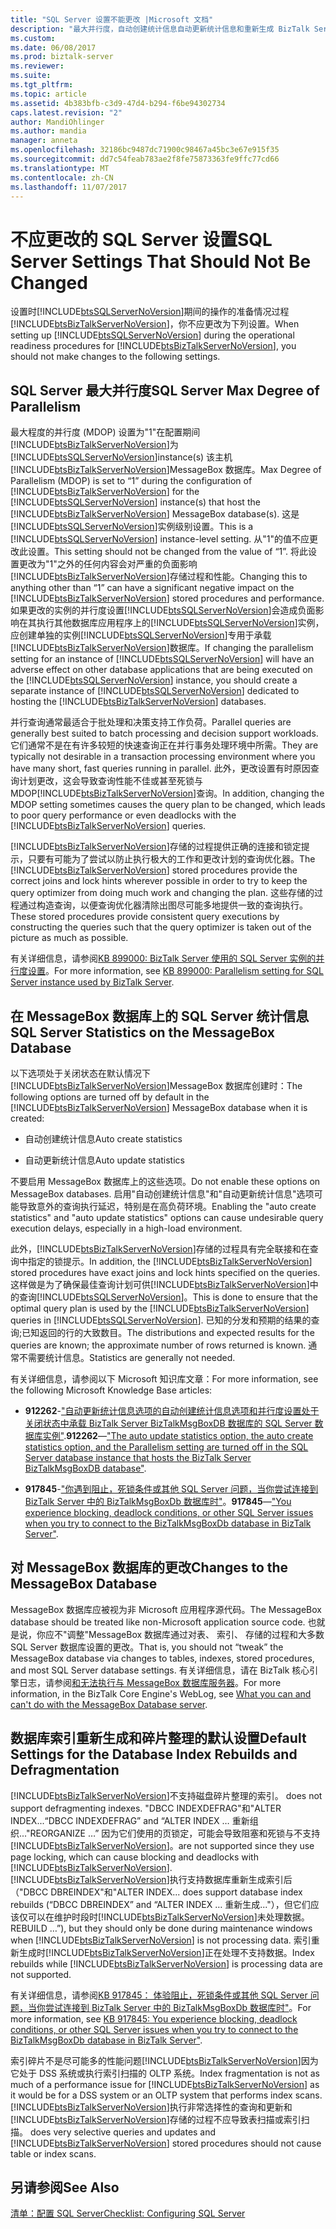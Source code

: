 ```yaml
---
title: "SQL Server 设置不能更改 |Microsoft 文档"
description: "最大并行度，自动创建统计信息自动更新统计信息和重新生成 BizTalk Server 中的索引"
ms.custom: 
ms.date: 06/08/2017
ms.prod: biztalk-server
ms.reviewer: 
ms.suite: 
ms.tgt_pltfrm: 
ms.topic: article
ms.assetid: 4b383bfb-c3d9-47d4-b294-f6be94302734
caps.latest.revision: "2"
author: MandiOhlinger
ms.author: mandia
manager: anneta
ms.openlocfilehash: 32186bc9487dc71900c98467a45bc3e67e915f35
ms.sourcegitcommit: dd7c54feab783ae2f8fe75873363fe9ffc77cd66
ms.translationtype: MT
ms.contentlocale: zh-CN
ms.lasthandoff: 11/07/2017
---
```

# <a name="sql-server-settings-that-should-not-be-changed"></a><span data-ttu-id="f822e-103">不应更改的 SQL Server 设置</span><span class="sxs-lookup"><span data-stu-id="f822e-103">SQL Server Settings That Should Not Be Changed</span></span>
<span data-ttu-id="f822e-104">设置时[!INCLUDE[btsSQLServerNoVersion](../includes/btssqlservernoversion-md.md)]期间的操作的准备情况过程[!INCLUDE[btsBizTalkServerNoVersion](../includes/btsbiztalkservernoversion-md.md)]，你不应更改为下列设置。</span><span class="sxs-lookup"><span data-stu-id="f822e-104">When setting up [!INCLUDE[btsSQLServerNoVersion](../includes/btssqlservernoversion-md.md)] during the operational readiness procedures for [!INCLUDE[btsBizTalkServerNoVersion](../includes/btsbiztalkservernoversion-md.md)], you should not make changes to the following settings.</span></span>  
  
## <a name="sql-server-max-degree-of-parallelism"></a><span data-ttu-id="f822e-105">SQL Server 最大并行度</span><span class="sxs-lookup"><span data-stu-id="f822e-105">SQL Server Max Degree of Parallelism</span></span>  
 <span data-ttu-id="f822e-106">最大程度的并行度 (MDOP) 设置为"1"在配置期间[!INCLUDE[btsBizTalkServerNoVersion](../includes/btsbiztalkservernoversion-md.md)]为[!INCLUDE[btsSQLServerNoVersion](../includes/btssqlservernoversion-md.md)]instance(s) 该主机[!INCLUDE[btsBizTalkServerNoVersion](../includes/btsbiztalkservernoversion-md.md)]MessageBox 数据库。</span><span class="sxs-lookup"><span data-stu-id="f822e-106">Max Degree of Parallelism (MDOP) is set to “1” during the configuration of [!INCLUDE[btsBizTalkServerNoVersion](../includes/btsbiztalkservernoversion-md.md)] for the [!INCLUDE[btsSQLServerNoVersion](../includes/btssqlservernoversion-md.md)] instance(s) that host the [!INCLUDE[btsBizTalkServerNoVersion](../includes/btsbiztalkservernoversion-md.md)] MessageBox database(s).</span></span> <span data-ttu-id="f822e-107">这是[!INCLUDE[btsSQLServerNoVersion](../includes/btssqlservernoversion-md.md)]实例级别设置。</span><span class="sxs-lookup"><span data-stu-id="f822e-107">This is a [!INCLUDE[btsSQLServerNoVersion](../includes/btssqlservernoversion-md.md)] instance-level setting.</span></span> <span data-ttu-id="f822e-108">从"1"的值不应更改此设置。</span><span class="sxs-lookup"><span data-stu-id="f822e-108">This setting should not be changed from the value of “1”.</span></span> <span data-ttu-id="f822e-109">将此设置更改为"1"之外的任何内容会对严重的负面影响[!INCLUDE[btsBizTalkServerNoVersion](../includes/btsbiztalkservernoversion-md.md)]存储过程和性能。</span><span class="sxs-lookup"><span data-stu-id="f822e-109">Changing this to anything other than “1” can have a significant negative impact on the [!INCLUDE[btsBizTalkServerNoVersion](../includes/btsbiztalkservernoversion-md.md)] stored procedures and performance.</span></span> <span data-ttu-id="f822e-110">如果更改的实例的并行度设置[!INCLUDE[btsSQLServerNoVersion](../includes/btssqlservernoversion-md.md)]会造成负面影响在其执行其他数据库应用程序上的[!INCLUDE[btsSQLServerNoVersion](../includes/btssqlservernoversion-md.md)]实例，应创建单独的实例[!INCLUDE[btsSQLServerNoVersion](../includes/btssqlservernoversion-md.md)]专用于承载[!INCLUDE[btsBizTalkServerNoVersion](../includes/btsbiztalkservernoversion-md.md)]数据库。</span><span class="sxs-lookup"><span data-stu-id="f822e-110">If changing the parallelism setting for an instance of [!INCLUDE[btsSQLServerNoVersion](../includes/btssqlservernoversion-md.md)] will have an adverse effect on other database applications that are being executed on the [!INCLUDE[btsSQLServerNoVersion](../includes/btssqlservernoversion-md.md)] instance, you should create a separate instance of [!INCLUDE[btsSQLServerNoVersion](../includes/btssqlservernoversion-md.md)] dedicated to hosting the [!INCLUDE[btsBizTalkServerNoVersion](../includes/btsbiztalkservernoversion-md.md)] databases.</span></span>  
  
 <span data-ttu-id="f822e-111">并行查询通常最适合于批处理和决策支持工作负荷。</span><span class="sxs-lookup"><span data-stu-id="f822e-111">Parallel queries are generally best suited to batch processing and decision support workloads.</span></span> <span data-ttu-id="f822e-112">它们通常不是在有许多较短的快速查询正在并行事务处理环境中所需。</span><span class="sxs-lookup"><span data-stu-id="f822e-112">They are typically not desirable in a transaction processing environment where you have many short, fast queries running in parallel.</span></span> <span data-ttu-id="f822e-113">此外，更改设置有时原因查询计划更改，这会导致查询性能不佳或甚至死锁与 MDOP[!INCLUDE[btsBizTalkServerNoVersion](../includes/btsbiztalkservernoversion-md.md)]查询。</span><span class="sxs-lookup"><span data-stu-id="f822e-113">In addition, changing the MDOP setting sometimes causes the query plan to be changed, which leads to poor query performance or even deadlocks with the [!INCLUDE[btsBizTalkServerNoVersion](../includes/btsbiztalkservernoversion-md.md)] queries.</span></span>  
  
 <span data-ttu-id="f822e-114">[!INCLUDE[btsBizTalkServerNoVersion](../includes/btsbiztalkservernoversion-md.md)]存储的过程提供正确的连接和锁定提示，只要有可能为了尝试以防止执行极大的工作和更改计划的查询优化器。</span><span class="sxs-lookup"><span data-stu-id="f822e-114">The [!INCLUDE[btsBizTalkServerNoVersion](../includes/btsbiztalkservernoversion-md.md)] stored procedures provide the correct joins and lock hints wherever possible in order to try to keep the query optimizer from doing much work and changing the plan.</span></span> <span data-ttu-id="f822e-115">这些存储的过程通过构造查询，以便查询优化器清除出图尽可能多地提供一致的查询执行。</span><span class="sxs-lookup"><span data-stu-id="f822e-115">These stored procedures provide consistent query executions by constructing the queries such that the query optimizer is taken out of the picture as much as possible.</span></span>  
  
 <span data-ttu-id="f822e-116">有关详细信息，请参阅[KB 899000: BizTalk Server 使用的 SQL Server 实例的并行度设置](https://support.microsoft.com/help/899000/the-parallelism-setting-for-the-instance-of-sql-server-when-you-config)。</span><span class="sxs-lookup"><span data-stu-id="f822e-116">For more information, see [KB 899000: Parallelism setting for SQL Server instance used by BizTalk Server](https://support.microsoft.com/help/899000/the-parallelism-setting-for-the-instance-of-sql-server-when-you-config).</span></span>  
  
## <a name="sql-server-statistics-on-the-messagebox-database"></a><span data-ttu-id="f822e-117">在 MessageBox 数据库上的 SQL Server 统计信息</span><span class="sxs-lookup"><span data-stu-id="f822e-117">SQL Server Statistics on the MessageBox Database</span></span>  
 <span data-ttu-id="f822e-118">以下选项处于关闭状态在默认情况下[!INCLUDE[btsBizTalkServerNoVersion](../includes/btsbiztalkservernoversion-md.md)]MessageBox 数据库创建时：</span><span class="sxs-lookup"><span data-stu-id="f822e-118">The following options are turned off by default in the [!INCLUDE[btsBizTalkServerNoVersion](../includes/btsbiztalkservernoversion-md.md)] MessageBox database when it is created:</span></span>  
  
-   <span data-ttu-id="f822e-119">自动创建统计信息</span><span class="sxs-lookup"><span data-stu-id="f822e-119">Auto create statistics</span></span>  
  
-   <span data-ttu-id="f822e-120">自动更新统计信息</span><span class="sxs-lookup"><span data-stu-id="f822e-120">Auto update statistics</span></span>  
  
 <span data-ttu-id="f822e-121">不要启用 MessageBox 数据库上的这些选项。</span><span class="sxs-lookup"><span data-stu-id="f822e-121">Do not enable these options on MessageBox databases.</span></span> <span data-ttu-id="f822e-122">启用"自动创建统计信息"和"自动更新统计信息"选项可能导致意外的查询执行延迟，特别是在高负荷环境。</span><span class="sxs-lookup"><span data-stu-id="f822e-122">Enabling the "auto create statistics" and "auto update statistics" options can cause undesirable query execution delays, especially in a high-load environment.</span></span>  
  
 <span data-ttu-id="f822e-123">此外，[!INCLUDE[btsBizTalkServerNoVersion](../includes/btsbiztalkservernoversion-md.md)]存储的过程具有完全联接和在查询中指定的锁提示。</span><span class="sxs-lookup"><span data-stu-id="f822e-123">In addition, the [!INCLUDE[btsBizTalkServerNoVersion](../includes/btsbiztalkservernoversion-md.md)] stored procedures have exact joins and lock hints specified on the queries.</span></span> <span data-ttu-id="f822e-124">这样做是为了确保最佳查询计划可供[!INCLUDE[btsBizTalkServerNoVersion](../includes/btsbiztalkservernoversion-md.md)]中的查询[!INCLUDE[btsSQLServerNoVersion](../includes/btssqlservernoversion-md.md)]。</span><span class="sxs-lookup"><span data-stu-id="f822e-124">This is done to ensure that the optimal query plan is used by the [!INCLUDE[btsBizTalkServerNoVersion](../includes/btsbiztalkservernoversion-md.md)] queries in [!INCLUDE[btsSQLServerNoVersion](../includes/btssqlservernoversion-md.md)].</span></span> <span data-ttu-id="f822e-125">已知的分发和预期的结果的查询;已知返回的行的大致数目。</span><span class="sxs-lookup"><span data-stu-id="f822e-125">The distributions and expected results for the queries are known; the approximate number of rows returned is known.</span></span> <span data-ttu-id="f822e-126">通常不需要统计信息。</span><span class="sxs-lookup"><span data-stu-id="f822e-126">Statistics are generally not needed.</span></span>  
  
 <span data-ttu-id="f822e-127">有关详细信息，请参阅以下 Microsoft 知识库文章：</span><span class="sxs-lookup"><span data-stu-id="f822e-127">For more information, see the following Microsoft Knowledge Base articles:</span></span>  
  
-   <span data-ttu-id="f822e-128">**912262**-["自动更新统计信息选项的自动创建统计信息选项和并行度设置处于关闭状态中承载 BizTalk Server BizTalkMsgBoxDB 数据库的 SQL Server 数据库实例"](https://support.microsoft.com/help/912262/the-auto-update-statistics-option-the-auto-create-statistics-option-an).</span><span class="sxs-lookup"><span data-stu-id="f822e-128">**912262**—["The auto update statistics option, the auto create statistics option, and the Parallelism setting are turned off in the SQL Server database instance that hosts the BizTalk Server BizTalkMsgBoxDB database"](https://support.microsoft.com/help/912262/the-auto-update-statistics-option-the-auto-create-statistics-option-an).</span></span>  
  
-   <span data-ttu-id="f822e-129">**917845**-["你遇到阻止，死锁条件或其他 SQL Server 问题，当你尝试连接到 BizTalk Server 中的 BizTalkMsgBoxDb 数据库时"](https://support.microsoft.com/help/917845/you-experience-blocking--deadlock-conditions--or-other-sql-server-issu)。</span><span class="sxs-lookup"><span data-stu-id="f822e-129">**917845**—["You experience blocking, deadlock conditions, or other SQL Server issues when you try to connect to the BizTalkMsgBoxDb database in BizTalk Server"](https://support.microsoft.com/help/917845/you-experience-blocking--deadlock-conditions--or-other-sql-server-issu).</span></span>  
  
## <a name="changes-to-the-messagebox-database"></a><span data-ttu-id="f822e-130">对 MessageBox 数据库的更改</span><span class="sxs-lookup"><span data-stu-id="f822e-130">Changes to the MessageBox Database</span></span>  
 <span data-ttu-id="f822e-131">MessageBox 数据库应被视为非 Microsoft 应用程序源代码。</span><span class="sxs-lookup"><span data-stu-id="f822e-131">The MessageBox database should be treated like non-Microsoft application source code.</span></span> <span data-ttu-id="f822e-132">也就是说，你应不"调整"MessageBox 数据库通过对表、 索引、 存储的过程和大多数 SQL Server 数据库设置的更改。</span><span class="sxs-lookup"><span data-stu-id="f822e-132">That is, you should not “tweak” the MessageBox database via changes to tables, indexes, stored procedures, and most SQL Server database settings.</span></span> <span data-ttu-id="f822e-133">有关详细信息，请在 BizTalk 核心引擎日志，请参阅[和无法执行与 MessageBox 数据库服务器](http://go.microsoft.com/fwlink/p/?LinkId=101577)。</span><span class="sxs-lookup"><span data-stu-id="f822e-133">For more information, in the BizTalk Core Engine's WebLog, see [What you can and can't do with the MessageBox Database server](http://go.microsoft.com/fwlink/p/?LinkId=101577).</span></span>  
  
## <a name="default-settings-for-the-database-index-rebuilds-and-defragmentation"></a><span data-ttu-id="f822e-134">数据库索引重新生成和碎片整理的默认设置</span><span class="sxs-lookup"><span data-stu-id="f822e-134">Default Settings for the Database Index Rebuilds and Defragmentation</span></span>  
 [!INCLUDE[btsBizTalkServerNoVersion](../includes/btsbiztalkservernoversion-md.md)]<span data-ttu-id="f822e-135">不支持磁盘碎片整理的索引。</span><span class="sxs-lookup"><span data-stu-id="f822e-135"> does not support defragmenting indexes.</span></span> <span data-ttu-id="f822e-136">"DBCC INDEXDEFRAG"和"ALTER INDEX...</span><span class="sxs-lookup"><span data-stu-id="f822e-136">“DBCC INDEXDEFRAG” and “ALTER INDEX …</span></span> <span data-ttu-id="f822e-137">重新组织..."</span><span class="sxs-lookup"><span data-stu-id="f822e-137">REORGANIZE …”</span></span> <span data-ttu-id="f822e-138">因为它们使用的页锁定，可能会导致阻塞和死锁与不支持[!INCLUDE[btsBizTalkServerNoVersion](../includes/btsbiztalkservernoversion-md.md)]。</span><span class="sxs-lookup"><span data-stu-id="f822e-138">are not supported since they use page locking, which can cause blocking and deadlocks with [!INCLUDE[btsBizTalkServerNoVersion](../includes/btsbiztalkservernoversion-md.md)].</span></span> [!INCLUDE[btsBizTalkServerNoVersion](../includes/btsbiztalkservernoversion-md.md)]<span data-ttu-id="f822e-139">执行支持数据库重新生成索引后 （"DBCC DBREINDEX"和"ALTER INDEX...</span><span class="sxs-lookup"><span data-stu-id="f822e-139"> does support database index rebuilds (“DBCC DBREINDEX” and “ALTER INDEX …</span></span> <span data-ttu-id="f822e-140">重新生成..."），但它们应该仅可以在维护时段时[!INCLUDE[btsBizTalkServerNoVersion](../includes/btsbiztalkservernoversion-md.md)]未处理数据。</span><span class="sxs-lookup"><span data-stu-id="f822e-140">REBUILD …”), but they should only be done during maintenance windows when [!INCLUDE[btsBizTalkServerNoVersion](../includes/btsbiztalkservernoversion-md.md)] is not processing data.</span></span> <span data-ttu-id="f822e-141">索引重新生成时[!INCLUDE[btsBizTalkServerNoVersion](../includes/btsbiztalkservernoversion-md.md)]正在处理不支持数据。</span><span class="sxs-lookup"><span data-stu-id="f822e-141">Index rebuilds while [!INCLUDE[btsBizTalkServerNoVersion](../includes/btsbiztalkservernoversion-md.md)] is processing data are not supported.</span></span>  
  
 <span data-ttu-id="f822e-142">有关详细信息，请参阅[KB 917845： 体验阻止，死锁条件或其他 SQL Server 问题，当你尝试连接到 BizTalk Server 中的 BizTalkMsgBoxDb 数据库时"](https://support.microsoft.com/help/917845/you-experience-blocking--deadlock-conditions--or-other-sql-server-issu)。</span><span class="sxs-lookup"><span data-stu-id="f822e-142">For more information, see [KB 917845: You experience blocking, deadlock conditions, or other SQL Server issues when you try to connect to the BizTalkMsgBoxDb database in BizTalk Server"](https://support.microsoft.com/help/917845/you-experience-blocking--deadlock-conditions--or-other-sql-server-issu).</span></span>  
  
 <span data-ttu-id="f822e-143">索引碎片不是尽可能多的性能问题[!INCLUDE[btsBizTalkServerNoVersion](../includes/btsbiztalkservernoversion-md.md)]因为它处于 DSS 系统或执行索引扫描的 OLTP 系统。</span><span class="sxs-lookup"><span data-stu-id="f822e-143">Index fragmentation is not as much of a performance issue for [!INCLUDE[btsBizTalkServerNoVersion](../includes/btsbiztalkservernoversion-md.md)] as it would be for a DSS system or an OLTP system that performs index scans.</span></span> [!INCLUDE[btsBizTalkServerNoVersion](../includes/btsbiztalkservernoversion-md.md)]<span data-ttu-id="f822e-144">执行非常选择性的查询和更新和[!INCLUDE[btsBizTalkServerNoVersion](../includes/btsbiztalkservernoversion-md.md)]存储的过程不应导致表扫描或索引扫描。</span><span class="sxs-lookup"><span data-stu-id="f822e-144"> does very selective queries and updates and [!INCLUDE[btsBizTalkServerNoVersion](../includes/btsbiztalkservernoversion-md.md)] stored procedures should not cause table or index scans.</span></span>  
  
 
## <a name="see-also"></a><span data-ttu-id="f822e-145">另请参阅</span><span class="sxs-lookup"><span data-stu-id="f822e-145">See Also</span></span>  
 [<span data-ttu-id="f822e-146">清单：配置 SQL Server</span><span class="sxs-lookup"><span data-stu-id="f822e-146">Checklist: Configuring SQL Server</span></span>](~/technical-guides/checklist-configuring-sql-server.md)
